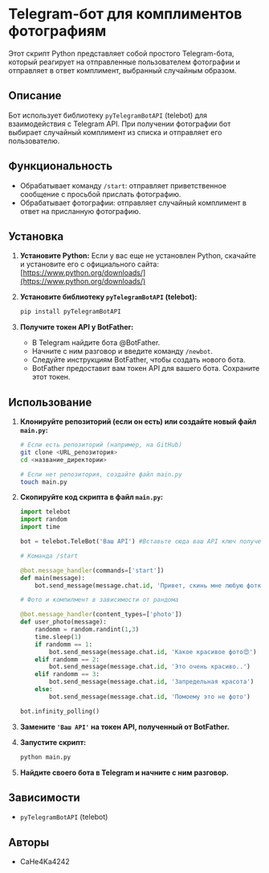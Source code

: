 # Telegram-бот для комплиментов фотографиям

Этот скрипт Python представляет собой простого Telegram-бота, который реагирует на отправленные пользователем фотографии и отправляет в ответ комплимент, выбранный случайным образом.

## Описание

Бот использует библиотеку `pyTelegramBotAPI` (telebot) для взаимодействия с Telegram API. При получении фотографии бот выбирает случайный комплимент из списка и отправляет его пользователю.

## Функциональность

*   Обрабатывает команду `/start`: отправляет приветственное сообщение с просьбой прислать фотографию.
*   Обрабатывает фотографии: отправляет случайный комплимент в ответ на присланную фотографию.

## Установка

1.  **Установите Python:**  Если у вас еще не установлен Python, скачайте и установите его с официального сайта: [https://www.python.org/downloads/](https://www.python.org/downloads/)

2.  **Установите библиотеку `pyTelegramBotAPI` (telebot):**

    ```bash
    pip install pyTelegramBotAPI
    ```

3.  **Получите токен API у BotFather:**

    *   В Telegram найдите бота @BotFather.
    *   Начните с ним разговор и введите команду `/newbot`.
    *   Следуйте инструкциям BotFather, чтобы создать нового бота.
    *   BotFather предоставит вам токен API для вашего бота.  Сохраните этот токен.

## Использование

1.  **Клонируйте репозиторий (если он есть) или создайте новый файл `main.py`:**

    ```bash
    # Если есть репозиторий (например, на GitHub)
    git clone <URL_репозитория>
    cd <название_директории>

    # Если нет репозитория, создайте файл main.py
    touch main.py
    ```

2.  **Скопируйте код скрипта в файл `main.py`:**

    ```python
    import telebot
    import random
    import time

    bot = telebot.TeleBot('Ваш API') #Вставьте сюда ваш API ключ полученный в @BotFather 

    # Команда /start

    @bot.message_handler(commands=['start'])
    def main(message):
        bot.send_message(message.chat.id, 'Привет, скинь мне любую фотку')

    # Фото и компилмент в зависимости от рандома

    @bot.message_handler(content_types=['photo'])
    def user_photo(message):
        randomm = random.randint(1,3)
        time.sleep(1)
        if randomm == 1:
            bot.send_message(message.chat.id, 'Какое красивое фото😍')
        elif randomm == 2:
            bot.send_message(message.chat.id, 'Это очень красиво..')
        elif randomm == 3:
            bot.send_message(message.chat.id, 'Запредельная красота')
        else:
            bot.send_message(message.chat.id, 'Помоему это не фото')

    bot.infinity_polling()
    ```

3.  **Замените `'Ваш API'` на токен API, полученный от BotFather.**

4.  **Запустите скрипт:**

    ```bash
    python main.py
    ```

5.  **Найдите своего бота в Telegram и начните с ним разговор.**

## Зависимости

*   `pyTelegramBotAPI` (telebot)

## Авторы

*   CaHe4Ka4242
